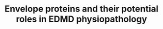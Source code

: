 ---
annotations:
- type: Disease Ontology
  value: Emery-Dreifuss muscular dystrophy
- type: Pathway Ontology
  value: disease pathway
authors:
- Laurent
- Marvin M2
- AlexanderPico
- Fehrhart
description: Schematic model of the nuclear envelope proteins and their potential
  roles in EDMD physiopathology.
last-edited: 2020-02-27
organisms:
- Homo sapiens
redirect_from:
- /index.php/Pathway:WP4535
- /instance/WP4535
schema-jsonld:
- '@context': https://schema.org/
  '@id': https://wikipathways.github.io/pathways/WP4535.html
  '@type': Dataset
  creator:
    '@type': Organization
    name: WikiPathways
  description: Schematic model of the nuclear envelope proteins and their potential
    roles in EDMD physiopathology.
  keywords:
  - ADCY4
  - ADCY5
  - LEMD3
  - TGFB1
  - ADCY3
  - TGFB2
  - BANF1
  - Smad3
  - KRAS
  - LBR
  - MAPK1
  - TAZ
  - Cofilin-1
  - TMPO
  - SUN
  - MAP2K1
  - SOS1
  - RhoA
  - TMEM43
  - MAP3K9
  - Smad4
  - ADCY2
  - PLEC
  - Grb2
  - MAP2K2
  - Smad2
  - MAPK3
  - ADCY10
  - KIF5B
  - YY1AP1
  - SYNE1
  - SYNE3
  - HRAS
  - ADCY1
  - SYNE4
  - SOS2
  - ADCY6
  - ADCY9
  - NRAS
  - EMD
  - CTGF
  - SYNE2
  - SRF
  - TGFB3
  - ADCY7
  - ADCY8
  license: CC0
  name: Envelope proteins and their potential roles in EDMD physiopathology
seo: CreativeWork
title: Envelope proteins and their potential roles in EDMD physiopathology
wpid: WP4535
---